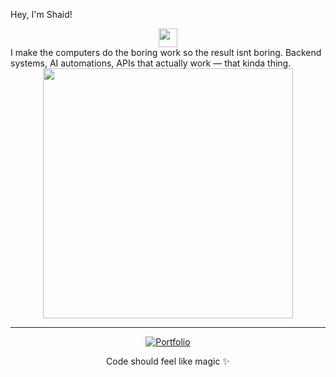 Hey, I'm Shaid!

<div align="center">
  <img src="https://media.giphy.com/media/hvRJCLFzcasrR4ia7z/giphy.gif" width="30"/>
</div>
I make the computers do the boring work so the result isnt boring. Backend systems, AI automations, APIs that actually work — that kinda thing.

<div align="center">
  <img src="https://media4.giphy.com/media/v1.Y2lkPTc5MGI3NjExa2Vld3JrbnAzdnhnODE3NWl4NDkxcjg4cG4xd2VjMHB2dTBnYW1vdCZlcD12MV9pbnRlcm5hbF9naWZfYnlfaWQmY3Q9Zw/fwbZnTftCXVocKzfxR/giphy.gif" width="400"/>
</div>


---

<div align="center">

[![Portfolio](https://img.shields.io/badge/🌐_Portfolio-black?style=flat-square)](https://portfolio-alpha-ivory-63.vercel.app) 


Code should feel like magic ✨

</div>

